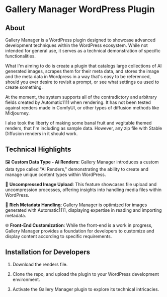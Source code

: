 # Gallery Manager WordPress Plugin

## About

Gallery Manager is a WordPress plugin designed to showcase advanced development techniques within the WordPress ecosystem. While not intended for general use, it serves as a technical demonstration of specific functionalities.

What I'm aiming to do is create a plugin that catalogs large collections of AI generated images, scrapes them for their meta data, and stores the image and the meta data in Wordpress in a way that's easy to be referenced, should you ever 
desire to revisit a prompt, or see what settings ou used to create something. 

At the moment, the system supports all of the contradictory and arbitrary fields created by Automatic1111 when rendering. It has not been tested against renders made in ComfyUI, or other types of diffusion methods like Midjourney.

I also took the liberty of making some banal fruit and vegitable themed renders, that I'm including as sample data. However, any zip file with Stable Diffusion renders in it should work.

## Technical Highlights

🖼️ **Custom Data Type - Ai Renders**: Gallery Manager introduces a custom data type called "Ai Renders," demonstrating the ability to create and manage unique content types within WordPress.

📁 **Uncompressed Image Upload**: This feature showcases file upload and uncompression processes, offering insights into handling media files within WordPress.

🌟 **Rich Metadata Handling**: Gallery Manager is optimized for images generated with Automatic1111, displaying expertise in reading and importing metadata.

🌐 **Front-End Customization**: While the front-end is a work in progress, Gallery Manager provides a foundation for developers to customize and display content according to specific requirements.

## Installation for Developers

1. Download the renders file.

2. Clone the repo, and upload the plugin to your WordPress development environment.

3. Activate the Gallery Manager plugin to explore its technical intricacies.

